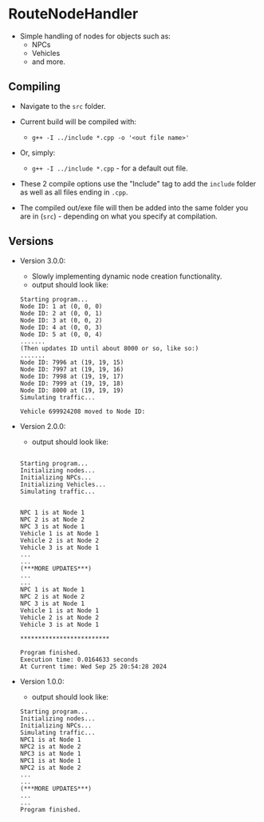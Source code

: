 # RouteNodeHandler

- Simple handling of nodes for objects such as:
    - NPCs
    - Vehicles
    - and more.

## Compiling

- Navigate to the `src` folder.

- Current build will be compiled with:
    - `g++ -I ../include *.cpp -o '<out file name>'`
- Or, simply:
    - `g++ -I ../include *.cpp` - for a default out file.

- These 2 compile options use the "Include" tag to add the `include` folder as well as all files ending in `.cpp`.

- The compiled out/exe file will then be added into the same folder you are in (`src`) - depending on what you specify at compilation.

## Versions

- Version 3.0.0:
    - Slowly implementing dynamic node creation functionality.
    - output should look like:

    ````
    Starting program...
    Node ID: 1 at (0, 0, 0)
    Node ID: 2 at (0, 0, 1)
    Node ID: 3 at (0, 0, 2)
    Node ID: 4 at (0, 0, 3)
    Node ID: 5 at (0, 0, 4)
    .......
    (Then updates ID until about 8000 or so, like so:)
    .......
    Node ID: 7996 at (19, 19, 15)
    Node ID: 7997 at (19, 19, 16)
    Node ID: 7998 at (19, 19, 17)
    Node ID: 7999 at (19, 19, 18)
    Node ID: 8000 at (19, 19, 19)
    Simulating traffic...

    Vehicle 699924208 moved to Node ID:

    ````

- Version 2.0.0:
    - output should look like:

    ````
    
    Starting program...
    Initializing nodes...
    Initializing NPCs...
    Initializing Vehicles...
    Simulating traffic...


    NPC 1 is at Node 1
    NPC 2 is at Node 2
    NPC 3 is at Node 1
    Vehicle 1 is at Node 1
    Vehicle 2 is at Node 2
    Vehicle 3 is at Node 1
    ...
    ...
    (***MORE UPDATES***)
    ...
    ...
    NPC 1 is at Node 1
    NPC 2 is at Node 2
    NPC 3 is at Node 1
    Vehicle 1 is at Node 1
    Vehicle 2 is at Node 2
    Vehicle 3 is at Node 1

    *************************

    Program finished.
    Execution time: 0.0164633 seconds
    At Current time: Wed Sep 25 20:54:28 2024

    ````

- Version 1.0.0:
    - output should look like:

    ````
    Starting program...
    Initializing nodes...
    Initializing NPCs...
    Simulating traffic...
    NPC1 is at Node 1
    NPC2 is at Node 2
    NPC3 is at Node 1
    NPC1 is at Node 1
    NPC2 is at Node 2
    ...
    ...
    (***MORE UPDATES***)
    ...
    ...
    Program finished.
    ````
